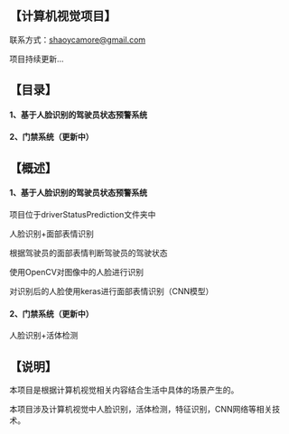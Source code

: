 ## 【计算机视觉项目】

联系方式：shaoycamore@gmail.com  

项目持续更新...

## 【目录】

#### 1、基于人脸识别的驾驶员状态预警系统

#### 2、门禁系统（更新中）

## 【概述】

#### 1、基于人脸识别的驾驶员状态预警系统

  项目位于driverStatusPrediction文件夹中

  人脸识别+面部表情识别

  根据驾驶员的面部表情判断驾驶员的驾驶状态

  使用OpenCV对图像中的人脸进行识别

  对识别后的人脸使用keras进行面部表情识别（CNN模型）
  
#### 2、门禁系统（更新中）

  人脸识别+活体检测
  
## 【说明】

本项目是根据计算机视觉相关内容结合生活中具体的场景产生的。

本项目涉及计算机视觉中人脸识别，活体检测，特征识别，CNN网络等相关技术。
